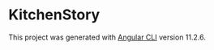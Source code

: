 # KitchenStory

This project was generated with [Angular CLI](https://github.com/angular/angular-cli) version 11.2.6.
